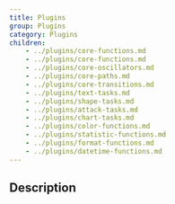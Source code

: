 ```yaml
---
title: Plugins
group: Plugins
category: Plugins
children:
    - ../plugins/core-functions.md
    - ../plugins/core-functions.md
    - ../plugins/core-oscillators.md
    - ../plugins/core-paths.md
    - ../plugins/core-transitions.md
    - ../plugins/text-tasks.md
    - ../plugins/shape-tasks.md
    - ../plugins/attack-tasks.md
    - ../plugins/chart-tasks.md
    - ../plugins/color-functions.md
    - ../plugins/statistic-functions.md
    - ../plugins/format-functions.md
    - ../plugins/datetime-functions.md
---
```

## Description
